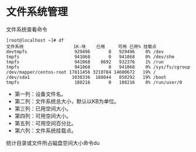 # 文件系统管理



文件系统查看命令



```shell
[root@localhost ~]# df
文件系统                   1K-块    已用     可用 已用% 挂载点
devtmpfs                  929496       0   929496    0% /dev
tmpfs                     941068       0   941068    0% /dev/shm
tmpfs                     941068    8692   932376    1% /run
tmpfs                     941068       0   941068    0% /sys/fs/cgroup
/dev/mapper/centos-root 17811456 3210784 14600672   19% /
/dev/sda1                1038336  188044   850292   19% /boot
tmpfs                     188216       0   188216    0% /run/user/0
```



- 第一列：设备文件名。
- 第二列：文件系统总大小，默认以KB为单位。
- 第三列：已用空间大小。
- 第四列：可用空间大小。
- 第五列：可用空间百分比。
- 第六列：文件系统挂载点。



统计目录或文件所占磁盘空间大小命令du

